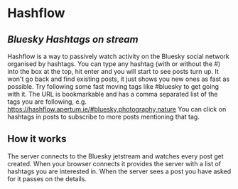 # Hashflow
## _Bluesky Hashtags on stream_

Hashflow is a way to passively watch activity on the Bluesky social network organised by hashtags. You can type any hashtag (with or without the #) into the box at the top, hit enter and you will start to see posts turn up. It won't go back and find existing posts, it just shows you new ones as fast as possible. Try following some fast moving tags like #bluesky to get going with it. The URL is bookmarkable and has a comma separated list of the tags you are following, e.g.
    https://hashflow.apertum.ie/#bluesky,photography,nature
You can click on hashtags in posts to subscribe to more posts mentioning that tag.

## How it works
The server connects to the Bluesky jetstream and watches every post get created. When your browser connects it provides the server with a list of hashtags you are interested in. When the server sees a post you have asked for it passes on the details.
